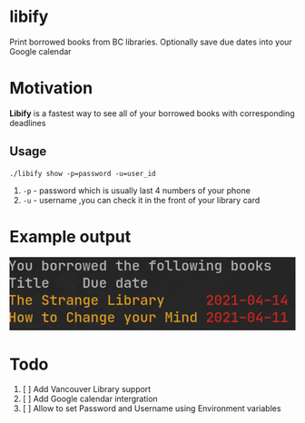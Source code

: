 # libify
Print borrowed books from BC libraries. Optionally save due dates into your Google calendar

# Motivation
**Libify** is a fastest way to see all of your borrowed books with corresponding deadlines

## Usage
```
./libify show -p=password -u=user_id
```
1. `-p` - password which is usually last 4 numbers of your phone
2. `-u` - username ,you can check it in the front of your library card

# Example output

![Output](images/screenshot.png)

# Todo
1. [ ]  Add Vancouver Library support
2. [ ]  Add Google calendar intergration
3. [ ]  Allow to set Password and Username using Environment variables
